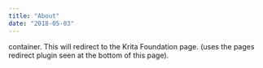 ```yaml
---
title: "About"
date: "2018-05-03"
---
```


container. This will redirect to the Krita Foundation page. (uses the pages redirect plugin seen at the bottom of this page).
